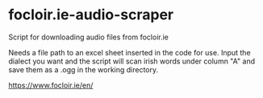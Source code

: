 # focloir.ie-audio-scraper
Script for downloading audio files from focloir.ie

Needs a file path to an excel sheet inserted in the code for use.
Input the dialect you want and the script will scan irish words under column "A" and save them as a .ogg in the working directory.

https://www.focloir.ie/en/
